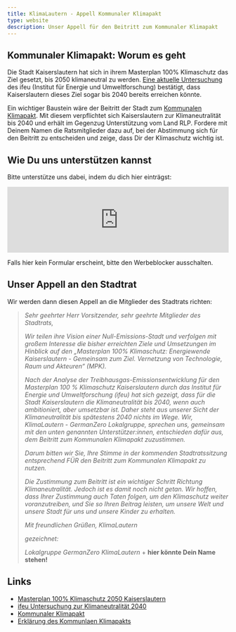 ```yaml
---
title: KlimaLautern - Appell Kommunaler Klimapakt
type: website
description: Unser Appell für den Beitritt zum Kommunaler Klimapakt
---
```


## Kommunaler Klimapakt: Worum es geht

Die Stadt Kaiserslautern hat sich in ihrem Masterplan 100% Klimaschutz
das Ziel gesetzt, bis 2050 klimaneutral zu werden. [Eine aktuelle
Untersuchung](https://ris.kaiserslautern.de/buergerinfo/getfile.asp?id=90049&type=do)
des ifeu (Institut für Energie und Umweltforschung)
bestätigt, dass Kaiserslautern dieses Ziel sogar bis 2040 bereits
erreichen könnte.

Ein wichtiger Baustein wäre der Beitritt der Stadt zum [Kommunalen
Klimapakt](https://mkuem.rlp.de/de/themen/klima-und-ressourcenschutz/klimaschutz/kommunaler-klimapakt-rheinland-pfalz/). Mit
diesem verpflichtet sich Kaiserslautern zur
Klimaneutralität bis 2040 und erhält im Gegenzug Unterstützung vom
Land RLP. Fordere mit Deinem Namen die Ratsmitglieder dazu auf, bei
der Abstimmung sich für den Beitritt zu entscheiden und zeige, dass
Dir der Klimaschutz wichtig ist.

## Wie Du uns unterstützen kannst

Bitte unterstütze uns dabei, indem du dich hier einträgst:

<iframe class="mj-w-res-iframe" frameborder="0" scrolling="no" marginheight="0" marginwidth="0" src="https://app.mailjet.com/widget/iframe/7RcH/OTN" width="100%"></iframe>

<script type="text/javascript"
src="https://app.mailjet.com/statics/js/iframeResizer.min.js"></script>

Falls hier kein Formular erscheint, bitte den Werbeblocker ausschalten.

## Unser Appell an den Stadtrat

Wir werden dann diesen Appell an die Mitglieder des Stadtrats richten:

>*Sehr geehrter Herr Vorsitzender, sehr geehrte Mitglieder des Stadtrats,* 
>
>*Wir teilen ihre Vision einer Null-Emissions-Stadt und verfolgen mit 
großem Interesse die bisher erreichten Ziele und Umsetzungen im
Hinblick auf den „Masterplan 100% Klimaschutz: Energiewende
Kaiserslautern - Gemeinsam zum Ziel. Vernetzung von Technologie, Raum
und Akteuren“ (MPK).*
>
>*Nach der Analyse der Treibhausgas-Emissionsentwicklung für den
Masterplan 100 % Klimaschutz Kaiserslautern durch das Institut für
Energie und Umweltforschung (ifeu) hat sich gezeigt, dass für die
Stadt Kaiserslautern die Klimaneutralität bis 2040, wenn auch
ambitioniert, aber umsetzbar ist. Daher steht aus unserer Sicht der
Klimaneutralität bis spätestens 2040 nichts im Wege. Wir,
KlimaLautern - GermanZero Lokalgruppe, sprechen uns, gemeinsam mit den
unten genannten Unterstützer:innen, entschieden dafür aus, dem
Beitritt zum Kommunalen Klimapakt zuzustimmen.*
>
>*Darum bitten wir Sie, Ihre Stimme in der kommenden Stadtratssitzung
entsprechend FÜR den Beitritt zum Kommunalen Klimapakt zu nutzen.*
>
>*Die Zustimmung zum Beitritt ist ein wichtiger Schritt Richtung
Klimaneutralität. Jedoch ist es damit noch nicht getan. Wir hoffen,
dass Ihrer Zustimmung auch Taten folgen, um den Klimaschutz weiter
voranzutreiben, und Sie so Ihren Beitrag leisten, um unsere Welt
und unsere Stadt für uns und unsere Kinder zu erhalten.*
>
>*Mit freundlichen Grüßen,
KlimaLautern*
>
>*gezeichnet:*
>
>*Lokalgruppe GermanZero KlimaLautern* + **hier könnte Dein Name stehen!**

## Links

* [Masterplan 100% Klimaschutz 2050 Kaiserslautern](https://www.kaiserslautern.de/sozial_leben_wohnen/umwelt/klimaschutz/konzepte/masterplan/index.html.de)
* [ifeu Untersuchung zur Klimaneutralität
  2040](https://ris.kaiserslautern.de/buergerinfo/getfile.asp?id=90049&type=do)
* [Kommunaler
Klimapakt](https://mkuem.rlp.de/de/themen/klima-und-ressourcenschutz/klimaschutz/kommunaler-klimapakt-rheinland-pfalz/)
* [Erklärung des Kommunlaen
  Klimapakts](https://mkuem.rlp.de/fileadmin/mulewf/Themen/Klima-_und_Ressourcenschutz/Klimaschutz/Kommunalen_Klimapakt/Gemeinsame_Erklaerung_mit_Unterschrift.pdf)
